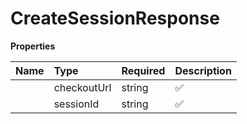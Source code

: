 # CreateSessionResponse



**Properties**

| Name | Type | Required | Description |
| :-------- | :----------| :----------| :----------|
    | checkoutUrl | string | ✅ | Checkout url |
    | sessionId | string | ✅ | The ID of the created checkout session |




<!-- This file was generated by liblab | https://liblab.com/ -->